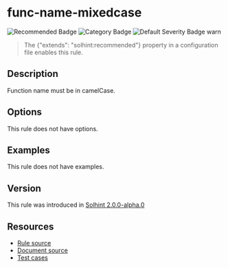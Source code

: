 <!---
This is a dynamically generated file. Do not edit manually.
date:        Sat, 24 Aug 2019 01:45:06 GMT
author:      "Peter Chung <touhonoob@gmail.com>"
--->

# func-name-mixedcase
![Recommended Badge](https://img.shields.io/badge/-Recommended-brightgreen)
![Category Badge](https://img.shields.io/badge/-Style%20Guide%20Rules-informational)
![Default Severity Badge warn](https://img.shields.io/badge/Default%20Severity-warn-yellow)
> The {"extends": "solhint:recommended"} property in a configuration file enables this rule.


## Description
Function name must be in camelCase.

## Options
This rule does not have options.

## Examples
This rule does not have examples.

## Version
This rule was introduced in [Solhint 2.0.0-alpha.0](https://github.com/protofire/solhint/tree/v2.0.0-alpha.0)

## Resources
- [Rule source](https://github.com/protofire/solhint/tree/master/lib/rules/naming/func-name-mixedcase.js)
- [Document source](https://github.com/protofire/solhint/tree/master/docs/rules/naming/func-name-mixedcase.md)
- [Test cases](https://github.com/protofire/solhint/tree/master/test/rules/naming/func-name-mixedcase.js)
